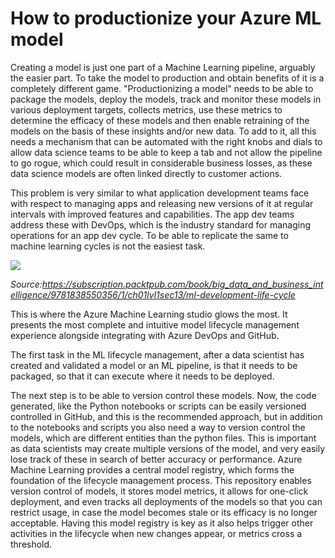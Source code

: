 # How to productionize your Azure ML model

Creating a model is just one part of a Machine Learning pipeline, arguably the easier part. 
To take the model to production and obtain benefits of it is a completely different game. 
"Productionizing a model" needs to be able to package the models, deploy the models, track and monitor these models in various deployment targets, collects metrics, use these metrics to determine the efficacy of these models and then enable retraining of the models on the basis of these insights and/or new data. To add to it, all this needs a mechanism that can be automated with the right knobs and dials to allow data science teams to be able to keep a tab and not allow the pipeline to go rogue, which could result in considerable business losses, as these data science models are often linked directly to customer actions.

This problem is very similar to what application development teams face with respect to managing apps and releasing new versions of it at regular intervals with improved features and capabilities. The app dev teams address these with DevOps, which is the industry standard for managing operations for an app dev cycle. To be able to replicate the same to machine learning cycles is not the easiest task.

![](https://github.com/felicity-borg/Getting-Started-On-Azure-ML/blob/main/Images/devops1.PNG)

_Source:https://subscription.packtpub.com/book/big_data_and_business_intelligence/9781838550356/1/ch01lvl1sec13/ml-development-life-cycle_

This is where the Azure Machine Learning studio glows the most. It presents the most complete and intuitive model lifecycle management experience alongside integrating with Azure DevOps and GitHub.

The first task in the ML lifecycle management, after a data scientist has created and validated a model or an ML pipeline, is that it needs to be packaged, so that it can execute where it needs to be deployed. 

The next step is to be able to version control these models. Now, the code generated, like the Python notebooks or scripts can be easily versioned controlled in GitHub, and this is the recommended approach, but in addition to the notebooks and scripts you also need a way to version control the models, which are different entities than the python files. This is important as data scientists may create multiple versions of the model, and very easily lose track of these in search of better accuracy or performance. Azure Machine Learning provides a central model registry, which forms the foundation of the lifecycle management process. This repository enables version control of models, it stores model metrics, it allows for one-click deployment, and even tracks all deployments of the models so that you can restrict usage, in case the model becomes stale or its efficacy is no longer acceptable. Having this model registry is key as it also helps trigger other activities in the lifecycle when new changes appear, or metrics cross a threshold.
